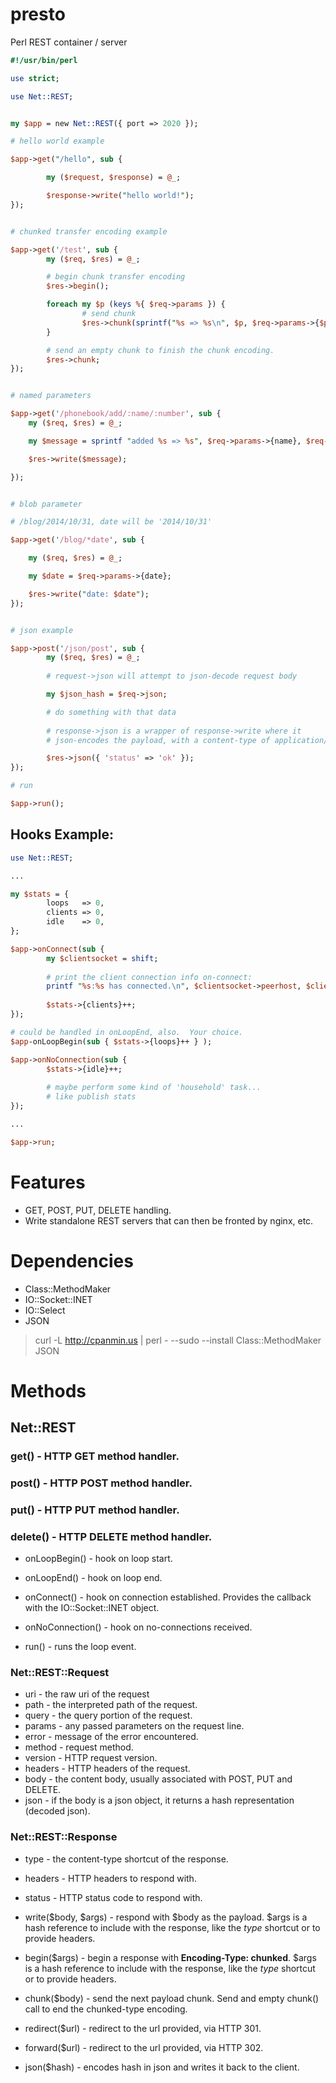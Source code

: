 presto
======

Perl REST container / server

```perl
#!/usr/bin/perl

use strict;

use Net::REST;


my $app = new Net::REST({ port => 2020 });

# hello world example

$app->get("/hello", sub {

        my ($request, $response) = @_;

        $response->write("hello world!");
});


# chunked transfer encoding example

$app->get('/test', sub {
        my ($req, $res) = @_;

        # begin chunk transfer encoding
        $res->begin();

        foreach my $p (keys %{ $req->params }) {
                # send chunk
                $res->chunk(sprintf("%s => %s\n", $p, $req->params->{$p}) );
        }

        # send an empty chunk to finish the chunk encoding.
        $res->chunk;
});


# named parameters

$app->get('/phonebook/add/:name/:number', sub {
    my ($req, $res) = @_;

    my $message = sprintf "added %s => %s", $req->params->{name}, $req->params->{number};

    $res->write($message);

});


# blob parameter

# /blog/2014/10/31, date will be '2014/10/31'

$app->get('/blog/*date', sub {

    my ($req, $res) = @_;

    my $date = $req->params->{date};

    $res->write("date: $date");
});


# json example

$app->post('/json/post', sub {
        my ($req, $res) = @_;
        
        # request->json will attempt to json-decode request body

        my $json_hash = $req->json;

        # do something with that data
        
        # response->json is a wrapper of response->write where it 
        # json-encodes the payload, with a content-type of application/json

        $res->json({ 'status' => 'ok' });
});

# run

$app->run();
```

## Hooks Example:
```perl
use Net::REST;

...

my $stats = {
        loops   => 0,
        clients => 0,
        idle    => 0,
};

$app->onConnect(sub {
        my $clientsocket = shift;
        
        # print the client connection info on-connect:
        printf "%s:%s has connected.\n", $clientsocket->peerhost, $clientsocket->peerport;
        
        $stats->{clients}++;
});

# could be handled in onLoopEnd, also.  Your choice.
$app-onLoopBegin(sub { $stats->{loops}++ } );

$app->onNoConnection(sub { 
        $stats->{idle}++;
        
        # maybe perform some kind of 'household' task...
        # like publish stats
});

...

$app->run;

```

# Features
- GET, POST, PUT, DELETE handling.
- Write standalone REST servers that can then be fronted by nginx, etc.

# Dependencies
- Class::MethodMaker
- IO::Socket::INET
- IO::Select
- JSON

> curl -L http://cpanmin.us | perl - --sudo --install Class::MethodMaker JSON

# Methods
## Net::REST

### get() - HTTP GET method handler.
### post() - HTTP POST method handler.
### put() - HTTP PUT method handler.
### delete() - HTTP DELETE method handler.

* onLoopBegin() - hook on loop start.
* onLoopEnd() - hook on loop end.
* onConnect() - hook on connection established.  Provides the callback with the IO::Socket::INET object.
* onNoConnection() - hook on no-connections received.

* run() - runs the loop event.  

### Net::REST::Request
* uri - the raw uri of the request
* path - the interpreted path of the request.
* query - the query portion of the request.
* params - any passed parameters on the request line.
* error - message of the error encountered.
* method - request method.
* version - HTTP request version.
* headers - HTTP headers of the request.
* body - the content body, usually associated with POST, PUT and DELETE.
* json - if the body is a json object, it returns a hash representation (decoded json).


### Net::REST::Response
* type - the content-type shortcut of the response.
* headers - HTTP headers to respond with.
* status - HTTP status code to respond with.

* write($body, $args) - respond with $body as the payload.  $args is a hash reference to include with the response, like the *type* shortcut or to provide headers.

* begin($args) - begin a response with **Encoding-Type: chunked**.  $args is a hash reference to include with the response, like the *type* shortcut or to provide headers.

* chunk($body) - send the next payload chunk.  Send and empty chunk() call to end the chunked-type encoding.
* redirect($url) - redirect to the url provided, via HTTP 301.
* forward($url) - redirect to the url provided, via HTTP 302.
* json($hash) - encodes hash in json and writes it back to the client.

